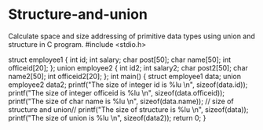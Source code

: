 # Structure-and-union
Calculate  space  and size addressing  of primitive data types using union and structure  in C program.
#include <stdio.h>

struct employee1
{
    int id;
    int salary;
    char post[50];
    char name[50];
    int officeid[20];
};
union employee2
{
    int id2;
    int salary2;
    char post2[50];
    char name2[50];
    int officeid2[20];
};
int main()
{
    struct employee1 data;
    union employee2 data2;
    printf("The size of integer id is %lu \n", sizeof(data.id));
    printf("The size of integer officeid is %lu \n", sizeof(data.officeid));
    printf("The size of char name is %lu \n", sizeof(data.name));
    //  size of structure and union//
    printf("The size of structure is %lu \n", sizeof(data));
    printf("The size of union is %lu \n", sizeof(data2));
    return 0;
}
